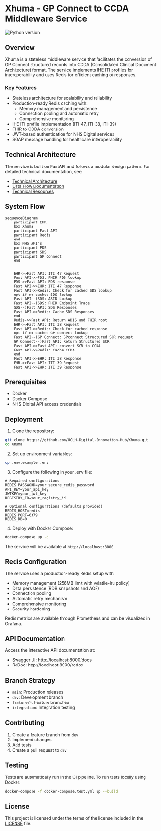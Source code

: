 # Xhuma - GP Connect to CCDA Middleware Service

![Python version](https://img.shields.io/github/pipenv/locked/python-version/JMathiszig-Lee/GPconnect)

## Overview

Xhuma is a stateless middleware service that facilitates the conversion of GP Connect structured records into CCDA (Consolidated Clinical Document Architecture) format. The service implements IHE ITI profiles for interoperability and uses Redis for efficient caching of responses.

### Key Features

- Stateless architecture for scalability and reliability
- Production-ready Redis caching with:
  - Memory management and persistence
  - Connection pooling and automatic retry
  - Comprehensive monitoring
- IHE ITI profile implementation (ITI-47, ITI-38, ITI-39)
- FHIR to CCDA conversion
- JWT-based authentication for NHS Digital services
- SOAP message handling for healthcare interoperability

## Technical Architecture

The service is built on FastAPI and follows a modular design pattern. For detailed technical documentation, see:

- [Technical Architecture](docs/technical_architecture.md)
- [Data Flow Documentation](docs/data_flow.md)
- [Technical Resources](docs/technical_resources.md)

## System Flow

```mermaid
sequenceDiagram
    participant EHR
    box Xhuma
    participant Fast API
    participant Redis
    end
    box NHS API's
    participant PDS
    participant SDS
    participant GP Connect
    end


    EHR->>Fast API: ITI 47 Request
    Fast API->>PDS: FHIR PDS lookup
    PDS->>Fast API: PDS response
    Fast API->>EHR: ITI 47 Response
    Fast API->>Redis: Check for cached SDS lookup
    opt if no cached SDS lookup
    Fast API--)SDS: ASID Lookup
    Fast API--)SDS: FHIR Endpoint Trace
    SDS--)Fast API: SDS Responses
    Fast API->>Redis: Cache SDS Responses
    end
    Redis->>Fast API: Return ADIS and FHIR root
    EHR->>Fast API: ITI 38 Request
    Fast API->>Redis: Check for cached response
    opt if no cached GP connect lookup
    Fast API--)GP Connect: GPconnect Structured SCR request
    GP Connect--)Fast API: Return Structured SCR
    Fast API->>Fast API: convert SCR to CCDA
    Fast API->>Redis: Cache CCDA
    end
    Fast API->>EHR: ITI 38 Response
    EHR->>Fast API: ITI 39 Request
    Fast API->>EHR: ITI 39 Response
```

## Prerequisites

- Docker
- Docker Compose
- NHS Digital API access credentials

## Deployment

1. Clone the repository:
```bash
git clone https://github.com/UCLH-Digital-Innovation-Hub/Xhuma.git
cd Xhuma
```

2. Set up environment variables:
```bash
cp .env.example .env
```

3. Configure the following in your .env file:
```
# Required configurations
REDIS_PASSWORD=your_secure_redis_password
API_KEY=your_api_key
JWTKEY=your_jwt_key
REGISTRY_ID=your_registry_id

# Optional configurations (defaults provided)
REDIS_HOST=redis
REDIS_PORT=6379
REDIS_DB=0
```

4. Deploy with Docker Compose:
```bash
docker-compose up -d
```

The service will be available at `http://localhost:8000`

## Redis Configuration

The service uses a production-ready Redis setup with:
- Memory management (256MB limit with volatile-lru policy)
- Data persistence (RDB snapshots and AOF)
- Connection pooling
- Automatic retry mechanism
- Comprehensive monitoring
- Security hardening

Redis metrics are available through Prometheus and can be visualized in Grafana.

## API Documentation

Access the interactive API documentation at:
- Swagger UI: http://localhost:8000/docs
- ReDoc: http://localhost:8000/redoc

## Branch Strategy

- `main`: Production releases
- `dev`: Development branch
- `feature/*`: Feature branches
- `integration`: Integration testing

## Contributing

1. Create a feature branch from `dev`
2. Implement changes
3. Add tests
4. Create a pull request to `dev`

## Testing

Tests are automatically run in the CI pipeline. To run tests locally using Docker:

```bash
docker-compose -f docker-compose.test.yml up --build
```

## License

This project is licensed under the terms of the license included in the [LICENSE](LICENSE) file.
